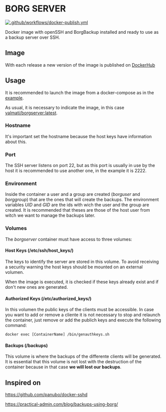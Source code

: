 # BORG SERVER

[![.github/workflows/docker-publish.yml](https://github.com/ValMati/borgserver-docker/actions/workflows/docker-publish.yml/badge.svg)](https://github.com/ValMati/borgserver-docker/actions/workflows/docker-publish.yml)

Docker image with openSSH and BorgBackup installed and ready to use as a backup server over SSH.

## Image

With each release a new version of the image is published on [DockerHub](https://hub.docker.com/r/valmati/borgserver)

## Usage

It is recommended to launch the image from a docker-compose as in the [example](docker-compose.yml).

As usual, it is necessary to indicate the image, in this case [valmati/borgserver:latest](https://hub.docker.com/r/valmati/borgserver).

### Hostname

It's important set the hostname because the host keys have information about this.

### Port

The SSH server listens on port 22, but as this port is usually in use by the host it is recommended to use another one, in the example it is 2222.

### Environment

Inside the container a user and a group are created (*borguser* and *borggroup*) that are the ones that will create the backups. The environment variables *UID* and *GID* are the ids with wich the user and the group are created. It is recommended that theses are those of the host user from witch we want to manage the backups later.

### Volumes

The *borgserver* container must have access to three volumes:

#### Host Keys (/etc/ssh/host_keys/)

The keys to identify the server are stored in this volume. To avoid receiving a security warning the host keys should be mounted on an external volumen.

When the image is executed, it is checked if these keys already exist and if don't new ones are generated.

#### Authorized Keys (/etc/authorized_keys/)

In this volumen the public keys of the clients must be accessible. In case you want to add or remove a cliente it is not necessary to stop and relaunch the container, just remove or add the publich keys and execute the following command:

```
docker exec [ContainerName] /bin/genauthkeys.sh
```

#### Backups (/backups)

This volume is where the backups of the differente clients will be generated. It is essential that this volume is not lost with the destruction of the container because in that case **we will lost our backups**.

## Inspired on

https://github.com/panubo/docker-sshd

https://practical-admin.com/blog/backups-using-borg/
